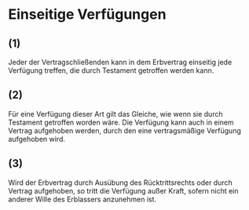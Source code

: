 # Einseitige Verfügungen



## (1)

 Jeder der Vertragschließenden kann in dem Erbvertrag einseitig jede Verfügung treffen, die durch Testament getroffen werden kann.

## (2)

 Für eine Verfügung dieser Art gilt das Gleiche, wie wenn sie durch Testament getroffen worden wäre. Die Verfügung kann auch in einem Vertrag aufgehoben werden, durch den eine vertragsmäßige Verfügung aufgehoben wird.

## (3)

 Wird der Erbvertrag durch Ausübung des Rücktrittsrechts oder durch Vertrag aufgehoben, so tritt die Verfügung außer Kraft, sofern nicht ein anderer Wille des Erblassers anzunehmen ist. 

